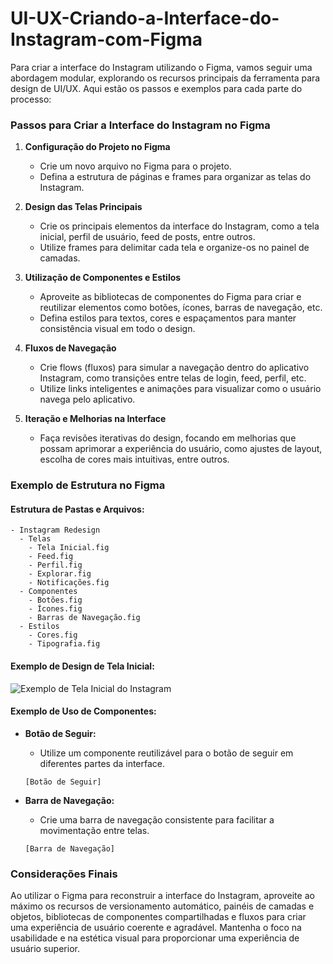 # UI-UX-Criando-a-Interface-do-Instagram-com-Figma

Para criar a interface do Instagram utilizando o Figma, vamos seguir uma abordagem modular, explorando os recursos principais da ferramenta para design de UI/UX. Aqui estão os passos e exemplos para cada parte do processo:

### Passos para Criar a Interface do Instagram no Figma

1. **Configuração do Projeto no Figma**
   - Crie um novo arquivo no Figma para o projeto.
   - Defina a estrutura de páginas e frames para organizar as telas do Instagram.

2. **Design das Telas Principais**
   - Crie os principais elementos da interface do Instagram, como a tela inicial, perfil de usuário, feed de posts, entre outros.
   - Utilize frames para delimitar cada tela e organize-os no painel de camadas.

3. **Utilização de Componentes e Estilos**
   - Aproveite as bibliotecas de componentes do Figma para criar e reutilizar elementos como botões, ícones, barras de navegação, etc.
   - Defina estilos para textos, cores e espaçamentos para manter consistência visual em todo o design.

4. **Fluxos de Navegação**
   - Crie flows (fluxos) para simular a navegação dentro do aplicativo Instagram, como transições entre telas de login, feed, perfil, etc.
   - Utilize links inteligentes e animações para visualizar como o usuário navega pelo aplicativo.

5. **Iteração e Melhorias na Interface**
   - Faça revisões iterativas do design, focando em melhorias que possam aprimorar a experiência do usuário, como ajustes de layout, escolha de cores mais intuitivas, entre outros.

### Exemplo de Estrutura no Figma

#### Estrutura de Pastas e Arquivos:
```
- Instagram Redesign
  - Telas
    - Tela Inicial.fig
    - Feed.fig
    - Perfil.fig
    - Explorar.fig
    - Notificações.fig
  - Componentes
    - Botões.fig
    - Ícones.fig
    - Barras de Navegação.fig
  - Estilos
    - Cores.fig
    - Tipografia.fig
```

#### Exemplo de Design de Tela Inicial:
![Exemplo de Tela Inicial do Instagram](https://example.com/exemplo-tela-inicial-instagram.png)

#### Exemplo de Uso de Componentes:
- **Botão de Seguir:**
  - Utilize um componente reutilizável para o botão de seguir em diferentes partes da interface.
  
  ```
  [Botão de Seguir]
  ```
  
- **Barra de Navegação:**
  - Crie uma barra de navegação consistente para facilitar a movimentação entre telas.
  
  ```
  [Barra de Navegação]
  ```

### Considerações Finais

Ao utilizar o Figma para reconstruir a interface do Instagram, aproveite ao máximo os recursos de versionamento automático, painéis de camadas e objetos, bibliotecas de componentes compartilhadas e fluxos para criar uma experiência de usuário coerente e agradável. Mantenha o foco na usabilidade e na estética visual para proporcionar uma experiência de usuário superior.
